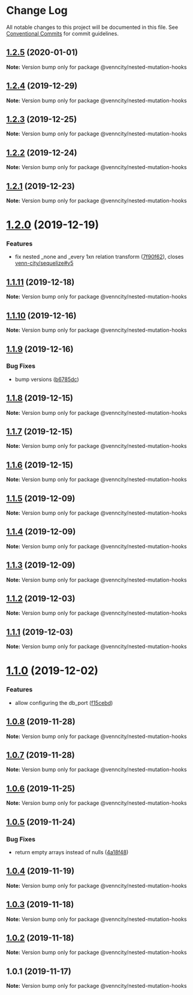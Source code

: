 # Change Log

All notable changes to this project will be documented in this file.
See [Conventional Commits](https://conventionalcommits.org) for commit guidelines.

## [1.2.5](https://github.com/venn-city/graphql-clou/compare/@venncity/nested-mutation-hooks@1.2.4...@venncity/nested-mutation-hooks@1.2.5) (2020-01-01)

**Note:** Version bump only for package @venncity/nested-mutation-hooks





## [1.2.4](https://github.com/venn-city/graphql-clou/compare/@venncity/nested-mutation-hooks@1.2.3...@venncity/nested-mutation-hooks@1.2.4) (2019-12-29)

**Note:** Version bump only for package @venncity/nested-mutation-hooks





## [1.2.3](https://github.com/venn-city/graphql-clou/compare/@venncity/nested-mutation-hooks@1.2.2...@venncity/nested-mutation-hooks@1.2.3) (2019-12-25)

**Note:** Version bump only for package @venncity/nested-mutation-hooks





## [1.2.2](https://github.com/venn-city/graphql-clou/compare/@venncity/nested-mutation-hooks@1.2.1...@venncity/nested-mutation-hooks@1.2.2) (2019-12-24)

**Note:** Version bump only for package @venncity/nested-mutation-hooks





## [1.2.1](https://github.com/venn-city/graphql-clou/compare/@venncity/nested-mutation-hooks@1.2.0...@venncity/nested-mutation-hooks@1.2.1) (2019-12-23)

**Note:** Version bump only for package @venncity/nested-mutation-hooks





# [1.2.0](https://github.com/venn-city/graphql-clou/compare/@venncity/nested-mutation-hooks@1.1.11...@venncity/nested-mutation-hooks@1.2.0) (2019-12-19)


### Features

* fix nested _none and _every 1xn relation transform ([7f90f62](https://github.com/venn-city/graphql-clou/commit/7f90f62caa80e3e590ba4e871819736c136c09e7)), closes [venn-city/sequelize#v5](https://github.com/venn-city/sequelize/issues/v5)





## [1.1.11](https://github.com/venn-city/graphql-clou/compare/@venncity/nested-mutation-hooks@1.1.10...@venncity/nested-mutation-hooks@1.1.11) (2019-12-18)

**Note:** Version bump only for package @venncity/nested-mutation-hooks





## [1.1.10](https://github.com/venn-city/graphql-clou/compare/@venncity/nested-mutation-hooks@1.1.9...@venncity/nested-mutation-hooks@1.1.10) (2019-12-16)

**Note:** Version bump only for package @venncity/nested-mutation-hooks





## [1.1.9](https://github.com/venn-city/graphql-clou/compare/@venncity/nested-mutation-hooks@1.1.8...@venncity/nested-mutation-hooks@1.1.9) (2019-12-16)


### Bug Fixes

* bump versions ([b6785dc](https://github.com/venn-city/graphql-clou/commit/b6785dc9b12952946cfaebeb8256eb43a4ba99dc))





## [1.1.8](https://github.com/venn-city/graphql-clou/compare/@venncity/nested-mutation-hooks@1.1.7...@venncity/nested-mutation-hooks@1.1.8) (2019-12-15)

**Note:** Version bump only for package @venncity/nested-mutation-hooks





## [1.1.7](https://github.com/venn-city/graphql-clou/compare/@venncity/nested-mutation-hooks@1.1.6...@venncity/nested-mutation-hooks@1.1.7) (2019-12-15)

**Note:** Version bump only for package @venncity/nested-mutation-hooks





## [1.1.6](https://github.com/venn-city/graphql-clou/compare/@venncity/nested-mutation-hooks@1.1.5...@venncity/nested-mutation-hooks@1.1.6) (2019-12-15)

**Note:** Version bump only for package @venncity/nested-mutation-hooks





## [1.1.5](https://github.com/venn-city/graphql-clou/compare/@venncity/nested-mutation-hooks@1.1.4...@venncity/nested-mutation-hooks@1.1.5) (2019-12-09)

**Note:** Version bump only for package @venncity/nested-mutation-hooks





## [1.1.4](https://github.com/venn-city/graphql-clou/compare/@venncity/nested-mutation-hooks@1.1.3...@venncity/nested-mutation-hooks@1.1.4) (2019-12-09)

**Note:** Version bump only for package @venncity/nested-mutation-hooks





## [1.1.3](https://github.com/venn-city/graphql-clou/compare/@venncity/nested-mutation-hooks@1.1.2...@venncity/nested-mutation-hooks@1.1.3) (2019-12-09)

**Note:** Version bump only for package @venncity/nested-mutation-hooks





## [1.1.2](https://github.com/venn-city/graphql-clou/compare/@venncity/nested-mutation-hooks@1.1.1...@venncity/nested-mutation-hooks@1.1.2) (2019-12-03)

**Note:** Version bump only for package @venncity/nested-mutation-hooks





## [1.1.1](https://github.com/venn-city/graphql-clou/compare/@venncity/nested-mutation-hooks@1.1.0...@venncity/nested-mutation-hooks@1.1.1) (2019-12-03)

**Note:** Version bump only for package @venncity/nested-mutation-hooks





# [1.1.0](https://github.com/venn-city/graphql-clou/compare/@venncity/nested-mutation-hooks@1.0.8...@venncity/nested-mutation-hooks@1.1.0) (2019-12-02)


### Features

* allow configuring the db_port ([f15cebd](https://github.com/venn-city/graphql-clou/commit/f15cebd047aa32aeab400a08c2ed82cff5b60b1c))





## [1.0.8](https://github.com/venn-city/graphql-clou/compare/@venncity/nested-mutation-hooks@1.0.7...@venncity/nested-mutation-hooks@1.0.8) (2019-11-28)

**Note:** Version bump only for package @venncity/nested-mutation-hooks





## [1.0.7](https://github.com/venn-city/graphql-clou/compare/@venncity/nested-mutation-hooks@1.0.6...@venncity/nested-mutation-hooks@1.0.7) (2019-11-28)

**Note:** Version bump only for package @venncity/nested-mutation-hooks





## [1.0.6](https://github.com/venn-city/graphql-clou/compare/@venncity/nested-mutation-hooks@1.0.5...@venncity/nested-mutation-hooks@1.0.6) (2019-11-25)

**Note:** Version bump only for package @venncity/nested-mutation-hooks





## [1.0.5](https://github.com/venn-city/graphql-clou/compare/@venncity/nested-mutation-hooks@1.0.4...@venncity/nested-mutation-hooks@1.0.5) (2019-11-24)


### Bug Fixes

* return empty arrays instead of nulls ([4a18f48](https://github.com/venn-city/graphql-clou/commit/4a18f48730fea6f2ecd8f96fe9f475ecff77f61a))





## [1.0.4](https://github.com/venn-city/graphql-clou/compare/@venncity/nested-mutation-hooks@1.0.3...@venncity/nested-mutation-hooks@1.0.4) (2019-11-19)

**Note:** Version bump only for package @venncity/nested-mutation-hooks





## [1.0.3](https://github.com/venn-city/graphql-clou/compare/@venncity/nested-mutation-hooks@1.0.2...@venncity/nested-mutation-hooks@1.0.3) (2019-11-18)

**Note:** Version bump only for package @venncity/nested-mutation-hooks





## [1.0.2](https://github.com/venn-city/graphql-clou/compare/@venncity/nested-mutation-hooks@1.0.1...@venncity/nested-mutation-hooks@1.0.2) (2019-11-18)

**Note:** Version bump only for package @venncity/nested-mutation-hooks





## 1.0.1 (2019-11-17)

**Note:** Version bump only for package @venncity/nested-mutation-hooks
